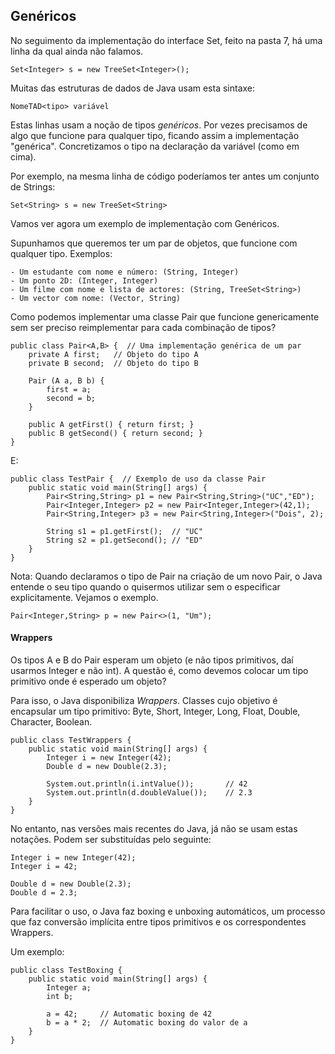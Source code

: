 ## Genéricos

No seguimento da implementação do interface Set, feito na pasta 7, há uma linha da qual ainda não falamos.

    Set<Integer> s = new TreeSet<Integer>();

Muitas das estruturas de dados de Java usam esta sintaxe:

    NomeTAD<tipo> variável

Estas linhas usam a noção de tipos *genéricos*. Por vezes precisamos de algo que funcione para qualquer tipo, ficando assim a implementação "genérica". Concretizamos o tipo na declaração da variável (como em cima).

Por exemplo, na mesma linha de código poderíamos ter antes um conjunto de Strings:

    Set<String> s = new TreeSet<String>

Vamos ver agora um exemplo de implementação com Genéricos.

Supunhamos que queremos ter um par de objetos, que funcione com qualquer tipo. Exemplos:

    - Um estudante com nome e número: (String, Integer)
    - Um ponto 2D: (Integer, Integer)
    - Um filme com nome e lista de actores: (String, TreeSet<String>)
    - Um vector com nome: (Vector, String)

Como podemos implementar uma classe Pair que funcione genericamente sem ser preciso reimplementar para cada combinação de tipos?

    public class Pair<A,B> {  // Uma implementação genérica de um par
        private A first;   // Objeto do tipo A
        private B second;  // Objeto do tipo B

        Pair (A a, B b) {
            first = a;
            second = b;
        }
        
        public A getFirst() { return first; }
        public B getSecond() { return second; }
    }

E:

    public class TestPair {  // Exemplo de uso da classe Pair
        public static void main(String[] args) {
            Pair<String,String> p1 = new Pair<String,String>("UC","ED");
            Pair<Integer,Integer> p2 = new Pair<Integer,Integer>(42,1);
            Pair<String,Integer> p3 = new Pair<String,Integer>("Dois", 2);

            String s1 = p1.getFirst();  // "UC"
            String s2 = p1.getSecond(); // "ED"
        }
    }

Nota: Quando declaramos o tipo de Pair na criação de um novo Pair, o Java entende o seu tipo quando o quisermos utilizar sem o especificar explicitamente. Vejamos o exemplo.

    Pair<Integer,String> p = new Pair<>(1, "Um");

#### Wrappers

Os tipos A e B do Pair esperam um objeto (e não tipos primitivos, daí usarmos Integer e não int). A questão é, como devemos colocar um tipo primitivo onde é esperado um objeto?

Para isso, o Java disponibiliza *Wrappers*. Classes cujo objetivo é encapsular um tipo primitivo: Byte, Short, Integer, Long, Float, Double, Character, Boolean.

    public class TestWrappers {
        public static void main(String[] args) {
            Integer i = new Integer(42);
            Double d = new Double(2.3);

            System.out.println(i.intValue());       // 42
            System.out.println(d.doubleValue());    // 2.3
        }
    }

No entanto, nas versões mais recentes do Java, já não se usam estas notações. Podem ser substituídas pelo seguinte:

    Integer i = new Integer(42);
    Integer i = 42;

    Double d = new Double(2.3);
    Double d = 2.3;

Para facilitar o uso, o Java faz boxing e unboxing automáticos, um processo que faz conversão implícita entre tipos primitivos e os correspondentes Wrappers.

Um exemplo:

    public class TestBoxing {
        public static void main(String[] args) {
            Integer a;
            int b;

            a = 42;     // Automatic boxing de 42
            b = a * 2;  // Automatic boxing do valor de a
        }
    }